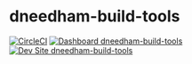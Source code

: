 # dneedham-build-tools

[![CircleCI](https://circleci.com/gh/davidneedham/dneedham-build-tools.svg?style=shield)](https://circleci.com/gh/davidneedham/dneedham-build-tools)
[![Dashboard dneedham-build-tools](https://img.shields.io/badge/dashboard-dneedham_build_tools-yellow.svg)](https://dashboard.pantheon.io/sites/a9b2a1d9-d462-41c9-b3a4-a56a3fc2113f#dev/code)
[![Dev Site dneedham-build-tools](https://img.shields.io/badge/site-dneedham_build_tools-blue.svg)](http://dev-dneedham-build-tools.pantheonsite.io/)